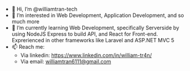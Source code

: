 - 👋 Hi, I’m @williamtran-tech
- 👀 I’m interested in Web Development, Application Development, and so much more
- 🌱 I’m currently learning Web Development, specifically Serverside by using NodeJS Express to build API, and React for Front-end. Exprerienced in other frameworks like Laravel and ASP.NET MVC 5
- 📫 Reach me:
    + Via linkedin: https://www.linkedin.com/in/william-tr4n/
    + Via email: williamtran6111@gmail.com

<!---
williamtran-tech/williamtran-tech is a ✨ special ✨ repository because its `README.md` (this file) appears on your GitHub profile.
You can click the Preview link to take a look at your changes.
--->
